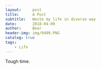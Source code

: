 ```yaml
---
layout:     post                    
title:      A Post               
subtitle:   Waste my life in diverse way  
date:       2018-04-09              
author:     Bear                     
header-img: img/0409.PNG    
catalog: true                       
tags:                              
    - Life
---
```


Tough time.
